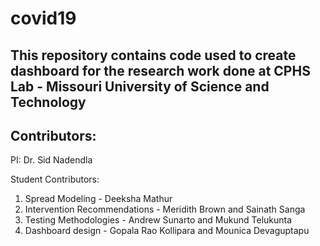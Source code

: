 # covid19
This repository contains code used to create dashboard for the research work done at CPHS Lab - Missouri University of Science and Technology
-------------------------
Contributors:
-------------------------
PI: Dr. Sid Nadendla

Student Contributors:
1. Spread Modeling              - Deeksha Mathur
2. Intervention Recommendations - Meridith Brown and Sainath Sanga
3. Testing Methodologies        - Andrew Sunarto and Mukund Telukunta
4. Dashboard design             - Gopala Rao Kollipara and Mounica Devaguptapu